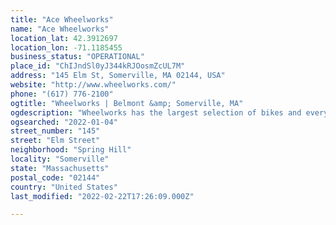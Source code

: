 ```yaml
---
title: "Ace Wheelworks"
name: "Ace Wheelworks"
location_lat: 42.3912697
location_lon: -71.1185455
business_status: "OPERATIONAL"
place_id: "ChIJndSl0yJ344kRJOosmZcUL7M"
address: "145 Elm St, Somerville, MA 02144, USA"
website: "http://www.wheelworks.com/"
phone: "(617) 776-2100"
ogtitle: "Wheelworks | Belmont &amp; Somerville, MA"
ogdescription: "Wheelworks has the largest selection of bikes and everything bike related in New England. Shop adult bikes, kids' bikes, electric bikes, mountain bikes, road bikes, tandem bikes and cargo bikes!"
ogsearched: "2022-01-04"
street_number: "145"
street: "Elm Street"
neighborhood: "Spring Hill"
locality: "Somerville"
state: "Massachusetts"
postal_code: "02144"
country: "United States"
last_modified: "2022-02-22T17:26:09.000Z"

---
```

